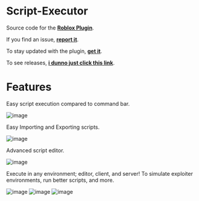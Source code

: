 # Script-Executor
Source code for the [**Roblox Plugin**](https://devforum.roblox.com/t/3141932).

If you find an issue, [**report it**](https://github.com/Micamaster100/Script-Executor/issues).

To stay updated with the plugin, [**get it**](https://create.roblox.com/store/asset/117739697778479).

To see releases, [**i dunno just click this link**](https://github.com/Micamaster100/Script-Executor/releases).
# Features
Easy script execution compared to command bar.

![image](https://github.com/user-attachments/assets/713f4f4d-7614-4b98-8940-674aa9be47c5)

Easy Importing and Exporting scripts.

![image](https://github.com/user-attachments/assets/64ecae6e-e12f-4fc2-9b3f-bb375bf124a4)

Advanced script editor.

![image](https://github.com/user-attachments/assets/0ab0a434-097d-47cb-9c81-a2de7bb7ad31)

Execute in any environment; editor, client, and server!
To simulate exploiter environments, run better scripts, and more.

![image](https://github.com/user-attachments/assets/3fbf107d-618a-4747-bd90-c2e35b9776b9)
![image](https://github.com/user-attachments/assets/e6fbd856-1274-4fb2-8ce7-fd04f7b9c95e)
![image](https://github.com/user-attachments/assets/a14490d4-4c18-46d4-9aaf-7b4dee900151)

